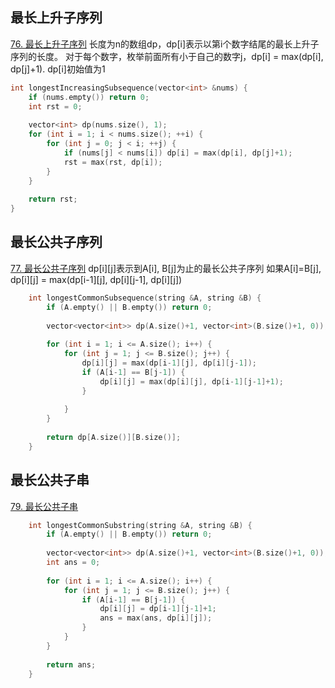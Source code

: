## 最长上升子序列
[76. 最长上升子序列](https://www.lintcode.com/problem/longest-increasing-subsequence/description)
长度为n的数组dp，dp[i]表示以第i个数字结尾的最长上升子序列的长度。
对于每个数字，枚举前面所有小于自己的数字j，dp[i] = max(dp[i], dp[j]+1).
dp[i]初始值为1
```c++
int longestIncreasingSubsequence(vector<int> &nums) {
    if (nums.empty()) return 0;
    int rst = 0;
    
    vector<int> dp(nums.size(), 1);
    for (int i = 1; i < nums.size(); ++i) {
        for (int j = 0; j < i; ++j) {
            if (nums[j] < nums[i]) dp[i] = max(dp[i], dp[j]+1);
            rst = max(rst, dp[i]);
        }
    }
    
    return rst;
}
```

## 最长公共子序列
[77. 最长公共子序列](https://www.lintcode.com/problem/longest-common-subsequence/description)
dp[i][j]表示到A[i], B[j]为止的最长公共子序列
如果A[i]=B[j], dp[i][j] = max(dp[i-1][j], dp[i][j-1], dp[i][j])
```c++
    int longestCommonSubsequence(string &A, string &B) {
        if (A.empty() || B.empty()) return 0;
        
        vector<vector<int>> dp(A.size()+1, vector<int>(B.size()+1, 0));
        
        for (int i = 1; i <= A.size(); i++) {
            for (int j = 1; j <= B.size(); j++) {
                dp[i][j] = max(dp[i-1][j], dp[i][j-1]);
                if (A[i-1] == B[j-1]) {
                    dp[i][j] = max(dp[i][j], dp[i-1][j-1]+1);
                }
                
            }
        }
        
        return dp[A.size()][B.size()];
    }
```

## 最长公共子串
[79. 最长公共子串](https://www.lintcode.com/problem/longest-common-substring/description)
```c++
    int longestCommonSubstring(string &A, string &B) {
        if (A.empty() || B.empty()) return 0;
        
        vector<vector<int>> dp(A.size()+1, vector<int>(B.size()+1, 0));
        int ans = 0;
        
        for (int i = 1; i <= A.size(); i++) {
            for (int j = 1; j <= B.size(); j++) {
                if (A[i-1] == B[j-1]) {
                    dp[i][j] = dp[i-1][j-1]+1;
                    ans = max(ans, dp[i][j]);
                }
            }
        }
        
        return ans;
    }
```
